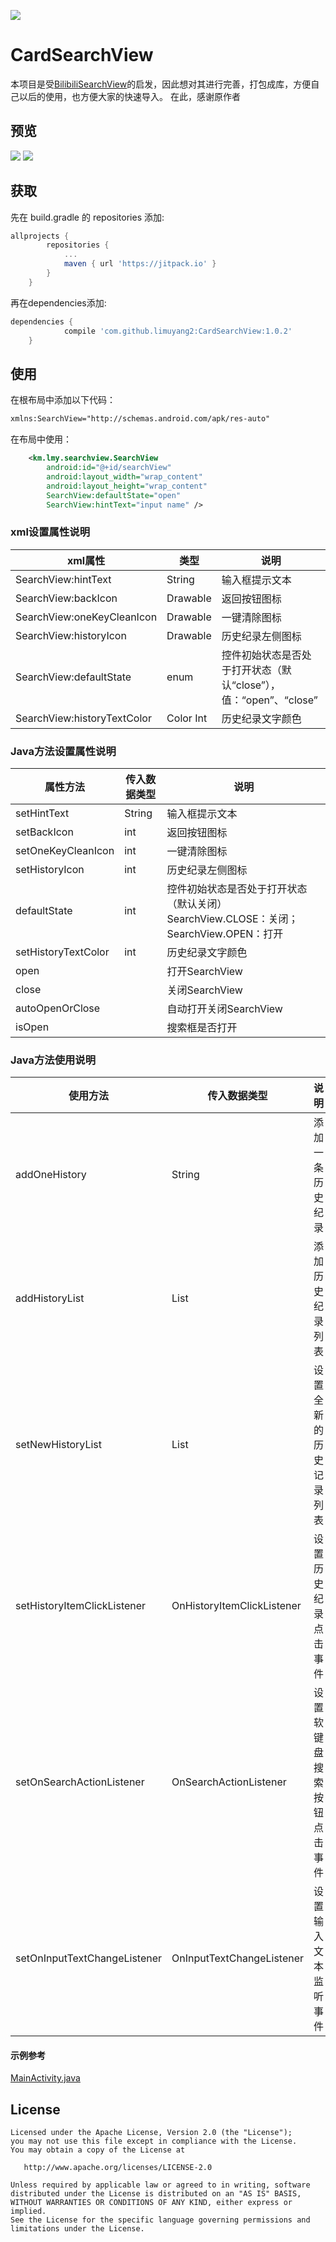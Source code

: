 [![](https://jitpack.io/v/limuyang2/CardSearchView.svg)](https://jitpack.io/#limuyang2/CardSearchView)
# CardSearchView
本项目是受[BilibiliSearchView](https://github.com/didixyy/BilibiliSearchView)的启发，因此想对其进行完善，打包成库，方便自己以后的使用，也方便大家的快速导入。
    在此，感谢原作者

## 预览
![](https://github.com/limuyang2/CardSearchView/blob/master/appPreview/1.png)
![](https://github.com/limuyang2/CardSearchView/blob/master/appPreview/GIF.gif)

## 获取
先在 build.gradle 的 repositories 添加:
```gradle
allprojects {
		repositories {
			...
			maven { url 'https://jitpack.io' }
		}
	}
```

再在dependencies添加:
```gradle
dependencies {
	        compile 'com.github.limuyang2:CardSearchView:1.0.2'
	}
```
## 使用

在根布局中添加以下代码：
```xml
xmlns:SearchView="http://schemas.android.com/apk/res-auto"
```
在布局中使用：
```xml
    <km.lmy.searchview.SearchView
        android:id="@+id/searchView"
        android:layout_width="wrap_content"
        android:layout_height="wrap_content"
        SearchView:defaultState="open"
        SearchView:hintText="input name" />
```

### xml设置属性说明

| xml属性 | 类型 | 说明 |
|--------|--------|--------|
|SearchView:hintText|String|输入框提示文本|
|SearchView:backIcon|Drawable|返回按钮图标|
|SearchView:oneKeyCleanIcon|Drawable|一键清除图标|
|SearchView:historyIcon|Drawable|历史纪录左侧图标|
|SearchView:defaultState|enum|控件初始状态是否处于打开状态（默认“close”），值：“open”、“close”|
|SearchView:historyTextColor|Color Int|历史纪录文字颜色|

### Java方法设置属性说明
| 属性方法 |传入数据类型| 说明 |
|--------|--------|--------|
|setHintText|String|输入框提示文本|
|setBackIcon|int|返回按钮图标|
|setOneKeyCleanIcon|int|一键清除图标|
|setHistoryIcon|int|历史纪录左侧图标|
|defaultState|int|控件初始状态是否处于打开状态（默认关闭） SearchView.CLOSE：关闭；SearchView.OPEN：打开
|setHistoryTextColor|int|历史纪录文字颜色|
|open||打开SearchView|
|close||关闭SearchView|
|autoOpenOrClose||自动打开关闭SearchView|
|isOpen||搜索框是否打开|

### Java方法使用说明
| 使用方法 |传入数据类型| 说明 |
|--------|--------|--------|
|addOneHistory|String|添加一条历史纪录|
|addHistoryList|List<String>|添加历史纪录列表|
|setNewHistoryList|List<String>|设置全新的历史记录列表|
|setHistoryItemClickListener|OnHistoryItemClickListener|设置历史纪录点击事件|
|setOnSearchActionListener|OnSearchActionListener|设置软键盘搜索按钮点击事件|
|setOnInputTextChangeListener|OnInputTextChangeListener|设置输入文本监听事件|

#### 示例参考
[MainActivity.java](https://github.com/limuyang2/CardSearchView/blob/master/app/src/main/java/km/limuyang/cardsearchviewdemo/MainActivity.java)


## License
```
Licensed under the Apache License, Version 2.0 (the "License");
you may not use this file except in compliance with the License.
You may obtain a copy of the License at

   http://www.apache.org/licenses/LICENSE-2.0

Unless required by applicable law or agreed to in writing, software
distributed under the License is distributed on an "AS IS" BASIS,
WITHOUT WARRANTIES OR CONDITIONS OF ANY KIND, either express or implied.
See the License for the specific language governing permissions and
limitations under the License.
```
